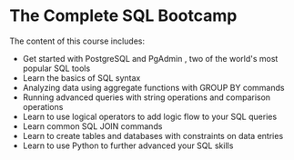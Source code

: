 # The Complete SQL Bootcamp

The content of this course includes:
- Get started with PostgreSQL and PgAdmin , two of the world's most popular SQL tools
- Learn the basics of SQL syntax
- Analyzing data using aggregate functions with GROUP BY commands
- Running advanced queries with string operations and comparison operations
- Learn to use logical operators to add logic flow to your SQL queries
- Learn common SQL JOIN commands
- Learn to create tables and databases with constraints on data entries
- Learn to use Python to further advanced your SQL skills